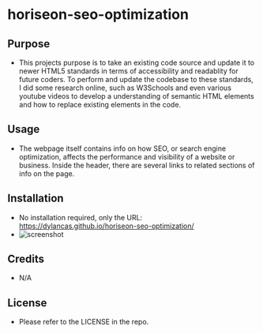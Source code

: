 # horiseon-seo-optimization
## Purpose
- This projects purpose is to take an existing code source and update it to newer HTML5 standards in terms of accessibility and readablity for future coders. 
To perform and update the codebase to these standards, I did some research online, such as W3Schools and even various youtube videos to develop a understanding of semantic HTML elements and how to replace existing elements in the code.
## Usage
- The webpage itself contains info on how SEO, or search engine optimization, affects the performance and visibility of a website or business. Inside the header, there are several links to related sections of info on the page. 
## Installation
- No installation required, only the URL: https://dylancas.github.io/horiseon-seo-optimization/
- ![screenshot](./assets/images/project-screenshot.png)
## Credits
- N/A
## License
- Please refer to the LICENSE in the repo.